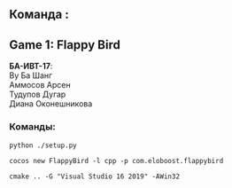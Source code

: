 ## Команда <eloboost>:
## Game 1: Flappy Bird

**БА-ИВТ-17**:
<br>Ву Ба Шанг
<br>Аммосов Арсен
<br>Тудупов Дугар
<br>Диана Оконешникова

### Команды:
```
python ./setup.py
```
```
cocos new FlappyBird -l cpp -p com.eloboost.flappybird
```
```
cmake .. -G "Visual Studio 16 2019" -AWin32
```

